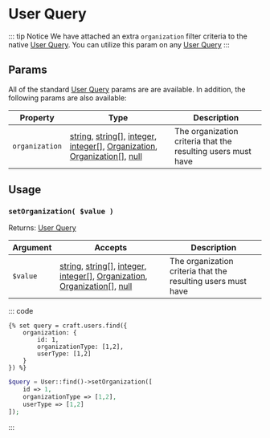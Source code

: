 # User Query

::: tip Notice
We have attached an extra `organization` filter criteria to the native [User Query].  You can utilize this param on any [User Query]
:::

## Params

All of the standard [User Query] params are are available.  In addition, the following params are also available:

| Property              | Type                                  | Description
| --------------------- | ------------------------------------- | ---------------------------------------------------------------------------------
| `organization`        | [string], [string\[\]], [integer], [integer\[\]], [Organization], [Organization\[\]], [null] | The organization criteria that the resulting users must have

## Usage

### `setOrganization( $value )`

Returns: [User Query]

| Argument          | Accepts                   | Description
| ----------        | ----------                | ----------
| `$value`          | [string], [string\[\]], [integer], [integer\[\]], [Organization], [Organization\[\]], [null] | The organization criteria that the resulting users must have


::: code
```twig
{% set query = craft.users.find({
    organization: {
        id: 1,
        organizationType: [1,2],
        userType: [1,2]
    }
}) %}
```

```php
$query = User::find()->setOrganization([
    id => 1,
    organizationType => [1,2],
    userType => [1,2]
]);
```
:::

[integer]: http://www.php.net/language.types.integer "Integer"
[integer\[\]]: http://www.php.net/language.types.integer "Integer"
[array]: http://www.php.net/language.types.array "Array"
[string]: http://www.php.net/language.types.string "String"
[string\[\]]: http://www.php.net/language.types.string "String"
[null]: http://www.php.net/language.types.null "Null"

[Organization]: /objects/organization "Organization"
[Organization\[\]]: /objects/organization "Organization"
[User Query]: https://docs.craftcms.com/v3/element-query-params/user-query-params.html "User Query"
